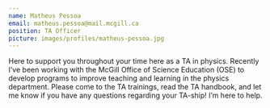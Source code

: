```yaml
---
name: Matheus Pessoa
email: matheus.pessoa@mail.mcgill.ca
position: TA Officer
picture: images/profiles/matheus-pessoa.jpg
---
```


Here to support you throughout your time here as a TA in physics. Recently I’ve been working with the McGill Office of Science Education (OSE) to develop programs to improve teaching and learning in the physics department. Please come to the TA trainings, read the TA handbook, and let me know if you have any questions regarding your TA-ship! I’m here to help.
